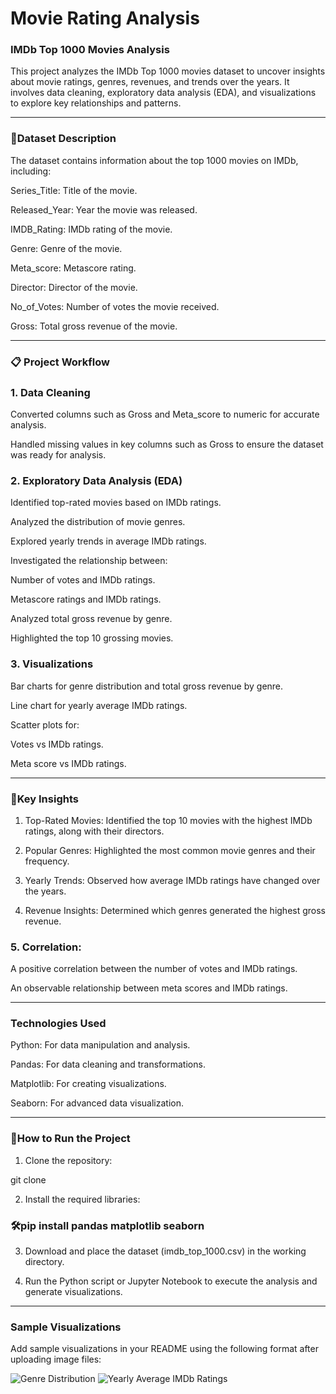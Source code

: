 # Movie Rating Analysis
### IMDb Top 1000 Movies Analysis

This project analyzes the IMDb Top 1000 movies dataset to uncover insights about movie ratings, genres, revenues, and trends over the years. It involves data cleaning, exploratory data analysis (EDA), and visualizations to explore key relationships and patterns.


---

### 📂Dataset Description

The dataset contains information about the top 1000 movies on IMDb, including:

Series_Title: Title of the movie.

Released_Year: Year the movie was released.

IMDB_Rating: IMDb rating of the movie.

Genre: Genre of the movie.

Meta_score: Metascore rating.

Director: Director of the movie.

No_of_Votes: Number of votes the movie received.

Gross: Total gross revenue of the movie.



---

### 📋 Project Workflow

### 1. Data Cleaning

Converted columns such as Gross and Meta_score to numeric for accurate analysis.

Handled missing values in key columns such as Gross to ensure the dataset was ready for analysis.


### 2. Exploratory Data Analysis (EDA)

Identified top-rated movies based on IMDb ratings.

Analyzed the distribution of movie genres.

Explored yearly trends in average IMDb ratings.

Investigated the relationship between:

Number of votes and IMDb ratings.

Metascore ratings and IMDb ratings.


Analyzed total gross revenue by genre.

Highlighted the top 10 grossing movies.


### 3. Visualizations

Bar charts for genre distribution and total gross revenue by genre.

Line chart for yearly average IMDb ratings.

Scatter plots for:

Votes vs IMDb ratings.

Meta score vs IMDb ratings.




---

### 🔑Key Insights

1. Top-Rated Movies: Identified the top 10 movies with the highest IMDb ratings, along with their directors.


2. Popular Genres: Highlighted the most common movie genres and their frequency.


3. Yearly Trends: Observed how average IMDb ratings have changed over the years.


4. Revenue Insights: Determined which genres generated the highest gross revenue.


### 5. Correlation:

A positive correlation between the number of votes and IMDb ratings.

An observable relationship between meta scores and IMDb ratings.





---

### Technologies Used

Python: For data manipulation and analysis.

Pandas: For data cleaning and transformations.

Matplotlib: For creating visualizations.

Seaborn: For advanced data visualization.



---

### 🚀How to Run the Project

1. Clone the repository:

git clone <repository-link>


2. Install the required libraries:

### 🛠️pip install pandas matplotlib seaborn


3. Download and place the dataset (imdb_top_1000.csv) in the working directory.


4. Run the Python script or Jupyter Notebook to execute the analysis and generate visualizations.




---

### Sample Visualizations

Add sample visualizations in your README using the following format after uploading image files:

![Genre Distribution](path/to/genre_distribution.png)
![Yearly Average IMDb Ratings](path/to/yearly_avg_ratings.png)





